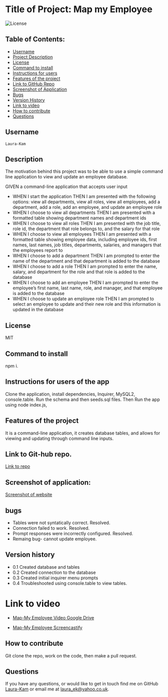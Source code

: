 # Title of Project: Map my Employee

![License](https://img.shields.io/badge/license-MIT-blue.svg)

## Table of Contents:

- [Username](#username)
- [Project Description](#description)
- [License](#license)
- [Command to install](#command-to-install)
- [Instructions for users](#instructions-for-users-of-the-app)
- [Features of the project](#features-of-the-project)
- [Link to GitHub Repo](#Link-to-Git-hub-repo.)
- [Screenshot of Application](#Screenshot-of-Application)
- [Bugs](#bugs)
- [Version History](#Version-history)
- [Link to video](#Link-to-video)
- [How to contribute](#how-to-contribute)
- [Questions](#questions)

## Username

    Laura-Kam

## Description

The motivation behind this project was to be able to use a simple command line application to view and update an employee database.

GIVEN a command-line application that accepts user input

- WHEN I start the application
  THEN I am presented with the following options: view all departments, view all roles, view all employees, add a department, add a role, add an employee, and update an employee role
- WHEN I choose to view all departments
  THEN I am presented with a formatted table showing department names and department ids
- WHEN I choose to view all roles
  THEN I am presented with the job title, role id, the department that role belongs to, and the salary for that role
- WHEN I choose to view all employees
  THEN I am presented with a formatted table showing employee data, including employee ids, first names, last names, job titles, departments, salaries, and managers that the employees report to
- WHEN I choose to add a department
  THEN I am prompted to enter the name of the department and that department is added to the database
- WHEN I choose to add a role
  THEN I am prompted to enter the name, salary, and department for the role and that role is added to the database
- WHEN I choose to add an employee
  THEN I am prompted to enter the employee’s first name, last name, role, and manager, and that employee is added to the database
- WHEN I choose to update an employee role
  THEN I am prompted to select an employee to update and their new role and this information is updated in the database

## License

MIT

## Command to install

npm i.

## Instructions for users of the app

Clone the application, install dependencies, Inquirer, MySQL2, console.table. Run the schema and then seeds.sql files. Then Run the app using node index.js,

## Features of the project

It is a command-line application, it creates database tables, and allows for viewing and updating through command line inputs.

## Link to Git-hub repo.

[Link to repo](https://github.com/Laura-Kam/Map-my-employee)

## Screenshot of application:

[Screenshot of website](https://github.com/Laura-Kam/Map-my-employee/issues/2#issue-1385117481)

## bugs

- Tables were not syntatically correct. Resolved.
- Connection failed to work. Resolved.
- Prompt responses were incorrectly configured. Resolved.
- Remaing bug- cannot update employee.

## Version history

- 0.1 Created database and tables
- 0.2 Created connection to the database
- 0.3 Created initial inquirer menu prompts
- 0.4 Troubleshooted using console.table to view tables.

# Link to video

- [Map-My Employee Video Google Drive](https://drive.google.com/file/d/1Fpu0EbOrI3jwCa3uXyCOjo_Ic2fAPWVb/view)

- [Map-My Employee Screencastify](https://watch.screencastify.com/v/BGCke3UbKpUn7eX3APB7)

## How to contribute

Git clone the repo, work on the code, then make a pull request.

## Questions

If you have any questions, or would like to get in touch find me on GitHub [Laura-Kam](https://github.com/Laura-Kam)
or email me at laura_ek@yahoo.co.uk.
